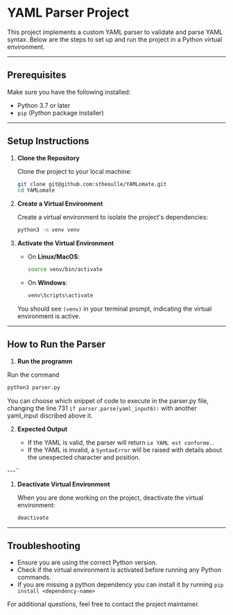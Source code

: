 # YAML Parser Project

This project implements a custom YAML parser to validate and parse YAML syntax. Below are the steps to set up and run the project in a Python virtual environment.

---

## Prerequisites

Make sure you have the following installed:
- Python 3.7 or later
- `pip` (Python package installer)

---

## Setup Instructions

1. **Clone the Repository**

   Clone the project to your local machine:
   ```bash
   git clone git@github.com:stheoulle/YAMLomate.git
   cd YAMLomate
   ```

2. **Create a Virtual Environment**

   Create a virtual environment to isolate the project's dependencies:
   ```bash
   python3 -m venv venv
   ```

3. **Activate the Virtual Environment**

   - On **Linux/MacOS**:
     ```bash
     source venv/bin/activate
     ```
   - On **Windows**:
     ```bash
     venv\Scripts\activate
     ```

   You should see `(venv)` in your terminal prompt, indicating the virtual environment is active.

---

## How to Run the Parser

1. **Run the programm**

Run the command 
```bash
python3 parser.py
```
You can choose which snippet of code to execute in the parser.py file, changing the line 731 `if parser.parse(yaml_input6):` with another yaml_input discribed above it.


2. **Expected Output**

   - If the YAML is valid, the parser will return `Le YAML est conforme.`.
   - If the YAML is invalid, a `SyntaxError` will be raised with details about the unexpected character and position.

---``

1. **Deactivate Virtual Environment**

   When you are done working on the project, deactivate the virtual environment:
   ```bash
   deactivate
   ```

---

## Troubleshooting

- Ensure you are using the correct Python version.
- Check if the virtual environment is activated before running any Python commands.
- If you are missing a python dependency you can install it by running `pip install <dependency-name>`


For additional questions, feel free to contact the project maintainer.